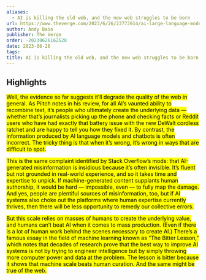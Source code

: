 ```yaml
---
aliases:
  - AI is killing the old web, and the new web struggles to be born
url: https://www.theverge.com/2023/6/26/23773914/ai-large-language-models-data-scraping-generation-remaking-web
author: Andy Baio
publisher: The Verge
order: -20230626162528
date: 2023-06-26
tags:
title: AI is killing the old web, and the new web struggles to be born
---
```


## Highlights
<mark>Well, the evidence so far suggests it’ll degrade the quality of the web in general. As Piltch notes in his review, for all AI’s vaunted ability to recombine text, it’s people who ultimately create the underlying data — whether that’s journalists picking up the phone and checking facts or Reddit users who have had exactly that battery issue with the new DeWalt cordless ratchet and are happy to tell you how they fixed it. By contrast, the information produced by AI language models and chatbots is often incorrect. The tricky thing is that when it’s wrong, it’s wrong in ways that are difficult to spot.</mark>

<mark>This is the same complaint identified by Stack Overflow’s mods: that AI-generated misinformation is insidious because it’s often invisible. It’s fluent but not grounded in real-world experience, and so it takes time and expertise to unpick. If machine-generated content supplants human authorship, it would be hard — impossible, even — to fully map the damage. And yes, people are plentiful sources of misinformation, too, but if AI systems also choke out the platforms where human expertise currently thrives, then there will be less opportunity to remedy our collective errors.</mark>

<mark>But this scale relies on masses of humans to create the underlying value, and humans can’t beat AI when it comes to mass production. (Even if there is a lot of human work behind the scenes necessary to create AI.) There’s a famous essay in the field of machine learning known as “The Bitter Lesson,” which notes that decades of research prove that the best way to improve AI systems is not by trying to engineer intelligence but by simply throwing more computer power and data at the problem. The lesson is bitter because it shows that machine scale beats human curation. And the same might be true of the web.</mark>
